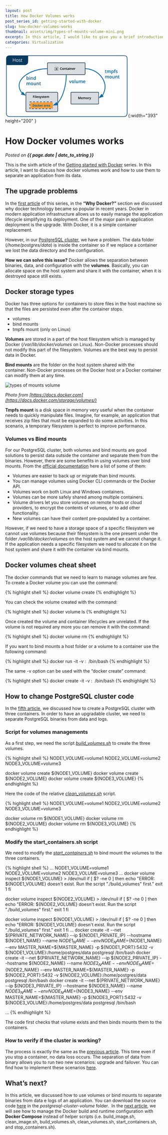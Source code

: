 ```yaml
---
layout: post
title: How Docker Volumes works
post_series_id: getting-started-with-docker
slug: how-docker-volumes-works
thumbnail: assets/img/types-of-mounts-volume-mini.png
excerpt: In this article, I would like to give you a brief introduction to Kubernetes and how to deploy applications on it.
categories: Virtualization
---
```


![How Docker volumes works](assets/img/types-of-mounts-volume-mini.png){:width="393" height="200" }

# How Docker volumes works
_Posted on **{{ page.date | date_to_string }}**_

This is the sixth article of the [Getting started with Docker](getting-started-with-docker) series. In this article, I want to discuss how docker volumes work and how to use them to separate an application from its data.

## The upgrade problems

In the [first article](getting-started-with-docker) of this series, in the **“Why Docker?”** section we discussed why docker technology became so popular in recent years. Docker in modern application infrastructure allows us to easily manage the application lifecycle simplifying its deployment. One of the major pain in application deployment is the upgrade. With Docker, it is a simple container replacement.

However, in our [PostgreSQL cluster](install-postgresql-cluster-docker), we have a problem. The data folder (_/home/postgres/data_) is inside the container so if we replace a container we lost the data directory and the configuration.

**How we can solve this issue?** Docker allows the separation between binaries, data, and configuration with the **volumes**. Basically, you can allocate space on the host system and share it with the container, when it is destroyed space still exists.

## Docker storage types

Docker has three options for containers to store files in the host machine so that the files are persisted even after the container stops.

-   volumes
-   bind mounts
-   tmpfs mount (only on Linux)

**Volumes** are stored in a part of the host filesystem which is managed by Docker (_/var/lib/docker/volumes_ on Linux). Non-Docker processes should not modify this part of the filesystem. Volumes are the best way to persist data in Docker.

**Bind mounts** are the folder on the host system shared with the container. Non-Docker processes on the Docker host or a Docker container can modify them at any time.

![types of mounts volume](https://code4projects.altervista.org/wp-content/uploads/2018/12/types-of-mounts-volume.png)

_Photo from [https://docs.docker.com](https://docs.docker.com/storage/volumes/)_

**Tmpfs mount** is a disk space in memory very useful when the container needs to quickly manipulate files. Imagine, for example, an application that receives zip files that must be expanded to do some activities. In this scenario, a temporary filesystem is perfect to improve performance.

### Volumes vs Bind mounts

For our PostgreSQL cluster, both volumes and bind mounts are good solutions to persist data outside the container and separate them from the binaries. However, there are some benefits in using volumes over bind mounts. From the [official documentation](https://docs.docker.com/storage/volumes/) here a list of some of them:

-   Volumes are easier to back up or migrate than bind mounts.
-   You can manage volumes using Docker CLI commands or the Docker API.
-   Volumes work on both Linux and Windows containers.
-   Volumes can be more safely shared among multiple containers.
-   Volume drivers let you store volumes on remote hosts or cloud providers, to encrypt the contents of volumes, or to add other functionality.
-   New volumes can have their content pre-populated by a container.

However, if we need to have a storage space of a specific filesystem we cannot use volumes because their filesystem is the one present under the folder _/var/lib/docker/volumes_ on the host system and we cannot change it. If the application needs a specific filesystem we need to allocate it on the host system and share it with the container via bind mounts.

## Docker volumes cheat sheet

The docker commands that we need to learn to manage volumes are few. To create a Docker volume you can use the command:

{% highlight shell %}
docker volume create <volume name>
{% endhighlight %}

You can check the volume created with the command:

{% highlight shell %}
docker volume ls
{% endhighlight %}

Once created the volume and container lifecycles are unrelated. If the volume is not required any more you can remove it with the command:

{% highlight shell %}
docker volume rm <volume name>
{% endhighlight %}

If you want to bind mounts a host folder or a volume to a container use the following command:

{% highlight shell %}
docker run -it -v <host folder or volume name>:<container folder> <image name> /bin/bash
{% endhighlight %}

The same -v option can be used with the “docker create” command:

{% highlight shell %}
docker create -it -v <host folder or volume name>:<container folder> <image name> /bin/bash
{% endhighlight %}

## How to change PostgreSQL cluster code

In the [fifth article](install-postgresql-cluster-docker), we discussed how to create a PostgreSQL cluster with three containers. In order to have an upgradable cluster, we need to separate PostgreSQL binaries from data and logs.

### Script for volumes managements

As a first step, we need the script [_build\_volumes.sh_](https://github.com/sasadangelo/docker-tutorials/blob/master/postgresql-cluster-volume/build_volumes.sh) to create the three volumes.

{% highlight shell %}
NODE1_VOLUME=volume1
NODE2_VOLUME=volume2
NODE3_VOLUME=volume3

docker volume create ${NODE1_VOLUME}
docker volume create ${NODE2_VOLUME}
docker volume create ${NODE3_VOLUME}
{% endhighlight %}

Here the code of the relative [_clean\_volumes.sh_](https://github.com/sasadangelo/docker-tutorials/blob/master/postgresql-cluster-volume/clean_volumes.sh) script.

{% highlight shell %}
NODE1_VOLUME=volume1
NODE2_VOLUME=volume2
NODE3_VOLUME=volume3

docker volume rm ${NODE1_VOLUME}
docker volume rm ${NODE2_VOLUME}
docker volume rm ${NODE3_VOLUME}
{% endhighlight %}

### Modify the start\_containers.sh script

We need to modify the [_start\_containers.sh_](https://github.com/sasadangelo/docker-tutorials/blob/master/postgresql-cluster-volume/start_containers.sh) to bind mount the volumes to the three containers.


{% highlight shell %}
...
NODE1_VOLUME=volume1
NODE2_VOLUME=volume2
NODE3_VOLUME=volume3
...
docker volume inspect ${NODE1_VOLUME} > /dev/null
if [ $? -ne 0 ]
then
    echo "ERROR: ${NODE1_VOLUME} doesn't exist. Run the script "./build_volumes" first."
    exit 1
fi

docker volume inspect ${NODE2_VOLUME} > /dev/null
if [ $? -ne 0 ]
then
    echo "ERROR: ${NODE2_VOLUME} doesn't exist. Run the script "./build_volumes" first."
    exit 1
fi

docker volume inspect ${NODE1_VOLUME} > /dev/null
if [ $? -ne 0 ]
then
    echo "ERROR: ${NODE1_VOLUME} doesn't exist. Run the script "./build_volumes" first."
    exit 1
fi
...
docker create -it --net ${PRIVATE_NETWORK_NAME} --ip ${NODE1_PRIVATE_IP} --hostname ${NODE1_NAME} --name ${NODE1_NAME} --env NODE_NAME=${NODE1_NAME} --env MASTER_NAME=${MASTER_NAME} -p ${NODE1_PORT}:5432 -v ${NODE1_VOLUME}:/home/postgres/data postgresql /bin/bash
docker create -it --net ${PRIVATE_NETWORK_NAME} --ip ${NODE2_PRIVATE_IP} --hostname ${NODE2_NAME} --name ${NODE2_NAME} --env NODE_NAME=${NODE2_NAME} --env MASTER_NAME=${MASTER_NAME} -p ${NODE2_PORT}:5432 -v ${NODE2_VOLUME}:/home/postgres/data postgresql /bin/bash
docker create -it --net ${PRIVATE_NETWORK_NAME} --ip ${NODE3_PRIVATE_IP} --hostname ${NODE3_NAME} --name ${NODE3_NAME} --env NODE_NAME=${NODE3_NAME} --env MASTER_NAME=${MASTER_NAME} -p ${NODE3_PORT}:5432 -v ${NODE3_VOLUME}:/home/postgres/data postgresql /bin/bash

...
{% endhighlight %}

The code first checks that volume exists and then binds mounts them to the containers.

### How to verify if the cluster is working?

The process is exactly the same as the [previous article](install-postgresql-cluster-docker). This time even if you stop a container, no data loss occurs. The separation of data from binary allows you to run two new scenarios: upgrade and failover. You can find how to implement these scenarios [here](https://github.com/sasadangelo/docker-tutorials/tree/master/postgresql-cluster-volume).

## What’s next?

In this article, we discussed how to use volumes or bind mounts to separate binaries from data e logs of an application. You can download the source code [here](https://github.com/sasadangelo/docker-tutorials) in the _postgresql-cluster-volume_ folder.  In the [next article](how-docker-compose-works), we will see how to manage the Docker build and runtime configuration with **Docker Compose** instead of helper scripts (i.e. build\_image.sh, clean\_image.sh, build\_volumes.sh, clean\_volumes.sh, start\_containers.sh, and stop\_containers.sh).